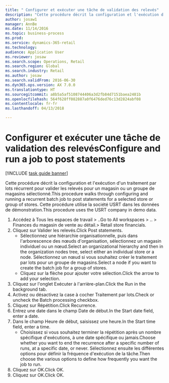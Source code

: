 ```yaml
--- 
title: " Configurer et exécuter une tâche de validation des relevés"
description: "Cette procédure décrit la configuration et l'exécution d'un traitement par lots récurrent pour valider les relevés pour un magasin ou un groupe de magasins sélectionné."
author: josaw1
manager: AnnBe
ms.date: 11/14/2016
ms.topic: business-process
ms.prod: 
ms.service: dynamics-365-retail
ms.technology: 
audience: Application User
ms.reviewer: josaw
ms.search.scope: Operations, Retail
ms.search.region: Global
ms.search.industry: Retail
ms.author: josaw
ms.search.validFrom: 2016-06-30
ms.dyn365.ops.version: AX 7.0.0
ms.translationtype: HT
ms.sourcegitcommit: a8b5a5af5108744406a3d2fb84d7151baea2481b
ms.openlocfilehash: 564f628ff082887a0f6476ded76c13d2824abf08
ms.contentlocale: fr-fr
ms.lasthandoff: 04/13/2018

---
```

# <a name="configure-and-run-a-job-to-post-statements"></a><span data-ttu-id="2fba9-103"> Configurer et exécuter une tâche de validation des relevés</span><span class="sxs-lookup"><span data-stu-id="2fba9-103">Configure and run a job to post statements</span></span>

[!INCLUDE [task guide banner](../includes/task-guide-banner.md)]

<span data-ttu-id="2fba9-104">Cette procédure décrit la configuration et l'exécution d'un traitement par lots récurrent pour valider les relevés pour un magasin ou un groupe de magasins sélectionné.</span><span class="sxs-lookup"><span data-stu-id="2fba9-104">This procedure walks through configuring and running a recurrent batch job to post statements for a selected store or group of stores.</span></span> <span data-ttu-id="2fba9-105">Cette procédure utilise la société USRT dans les données de démonstration.</span><span class="sxs-lookup"><span data-stu-id="2fba9-105">This procedure uses the USRT company in demo data.</span></span>

1. <span data-ttu-id="2fba9-106">Accédez à Tous les espaces de travail > ..</span><span class="sxs-lookup"><span data-stu-id="2fba9-106">Go to All workspaces > ..</span></span> <span data-ttu-id="2fba9-107">> Finances du magasin de vente au détail.</span><span class="sxs-lookup"><span data-stu-id="2fba9-107">> Retail store financials.</span></span>
2. <span data-ttu-id="2fba9-108">Cliquez sur Valider les relevés.</span><span class="sxs-lookup"><span data-stu-id="2fba9-108">Click Post statements.</span></span>
    * <span data-ttu-id="2fba9-109">Sélectionnez une hiérarchie organisationnelle, puis dans l'arborescence des nœuds d'organisation, sélectionnez un magasin individuel ou un nœud.</span><span class="sxs-lookup"><span data-stu-id="2fba9-109">Select an organizational hierarchy and then in the organization nodes tree, select either an individual store or a node.</span></span> <span data-ttu-id="2fba9-110">Sélectionnez un nœud si vous souhaitez créer le traitement par lots pour un groupe de magasins.</span><span class="sxs-lookup"><span data-stu-id="2fba9-110">Select a node if you want to create the batch job for a group of stores.</span></span>  
    * <span data-ttu-id="2fba9-111">Cliquez sur la flèche pour ajouter votre sélection.</span><span class="sxs-lookup"><span data-stu-id="2fba9-111">Click the arrow to add your selection.</span></span>  
3. <span data-ttu-id="2fba9-112">Cliquez sur l'onglet Exécuter à l'arrière-plan.</span><span class="sxs-lookup"><span data-stu-id="2fba9-112">Click the Run in the background tab.</span></span>
4. <span data-ttu-id="2fba9-113">Activez ou désactivez la case à cocher Traitement par lots.</span><span class="sxs-lookup"><span data-stu-id="2fba9-113">Check or uncheck the Batch processing checkbox.</span></span>
5. <span data-ttu-id="2fba9-114">Cliquez sur Répétition.</span><span class="sxs-lookup"><span data-stu-id="2fba9-114">Click Recurrence.</span></span>
6. <span data-ttu-id="2fba9-115">Entrez une date dans le champ Date de début.</span><span class="sxs-lookup"><span data-stu-id="2fba9-115">In the Start date field, enter a date.</span></span>
7. <span data-ttu-id="2fba9-116">Dans le champ Heure de début, saisissez une heure.</span><span class="sxs-lookup"><span data-stu-id="2fba9-116">In the Start time field, enter a time.</span></span>
    * <span data-ttu-id="2fba9-117">Choisissez si vous souhaitez terminer la répétition après un nombre spécifique d'exécutions, à une date spécifique ou jamais.</span><span class="sxs-lookup"><span data-stu-id="2fba9-117">Choose whether you want to end the recurrence after a specific number of runs, at a specific date, or never.</span></span> <span data-ttu-id="2fba9-118">Sélectionnez ensuite les différentes options pour définir la fréquence d'exécution de la tâche.</span><span class="sxs-lookup"><span data-stu-id="2fba9-118">Then choose the various options to define how frequently you want the job to run.</span></span>  
8. <span data-ttu-id="2fba9-119">Cliquez sur OK.</span><span class="sxs-lookup"><span data-stu-id="2fba9-119">Click OK.</span></span>
9. <span data-ttu-id="2fba9-120">Cliquez sur OK.</span><span class="sxs-lookup"><span data-stu-id="2fba9-120">Click OK.</span></span>


